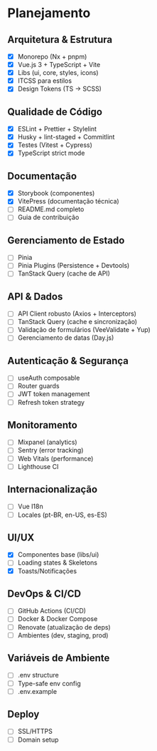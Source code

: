 # Planejamento

## Arquitetura & Estrutura

- [x] Monorepo (Nx + pnpm)
- [x] Vue.js 3 + TypeScript + Vite
- [x] Libs (ui, core, styles, icons)
- [x] ITCSS para estilos
- [x] Design Tokens (TS → SCSS)

## Qualidade de Código

- [x] ESLint + Prettier + Stylelint
- [x] Husky + lint-staged + Commitlint
- [x] Testes (Vitest + Cypress)
- [x] TypeScript strict mode

## Documentação

- [x] Storybook (componentes)
- [x] VitePress (documentação técnica)
- [ ] README.md completo
- [ ] Guia de contribuição

## Gerenciamento de Estado

- [ ] Pinia
- [ ] Pinia Plugins (Persistence + Devtools)
- [ ] TanStack Query (cache de API)

## API & Dados

- [ ] API Client robusto (Axios + Interceptors)
- [ ] TanStack Query (cache e sincronização)
- [ ] Validação de formulários (VeeValidate + Yup)
- [ ] Gerenciamento de datas (Day.js)

## Autenticação & Segurança

- [ ] useAuth composable
- [ ] Router guards
- [ ] JWT token management
- [ ] Refresh token strategy

## Monitoramento

- [ ] Mixpanel (analytics)
- [ ] Sentry (error tracking)
- [ ] Web Vitals (performance)
- [ ] Lighthouse CI

## Internacionalização

- [ ] Vue I18n
- [ ] Locales (pt-BR, en-US, es-ES)

## UI/UX

- [x] Componentes base (libs/ui)
- [ ] Loading states & Skeletons
- [x] Toasts/Notificações

## DevOps & CI/CD

- [ ] GitHub Actions (CI/CD)
- [ ] Docker & Docker Compose
- [ ] Renovate (atualização de deps)
- [ ] Ambientes (dev, staging, prod)

## Variáveis de Ambiente

- [ ] .env structure
- [ ] Type-safe env config
- [ ] .env.example

## Deploy

- [ ] SSL/HTTPS
- [ ] Domain setup

